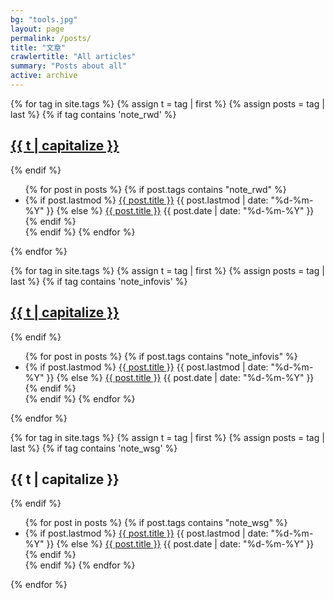```yaml
---
bg: "tools.jpg"
layout: page
permalink: /posts/
title: "文章"
crawlertitle: "All articles"
summary: "Posts about all"
active: archive
---
```


{% for tag in site.tags %}
  {% assign t = tag | first %}
  {% assign posts = tag | last %}
{% if tag contains 'note_rwd' %}
  <div><a href="/posts/rwd/"><h2 class="category-key" id="{{ t | downcase }}">{{ t | capitalize }}</h2></a></div>
{% endif %}
  <ul class="year">
    {% for post in posts %}
      {% if post.tags contains "note_rwd" %}
        <li>
          {% if post.lastmod %}
            <a href="{{ post.url | relative_url}}">{{ post.title }}</a>
            <span class="date">{{ post.lastmod | date: "%d-%m-%Y"  }}</span>
          {% else %}
            <a href="{{ post.url | relative_url}}">{{ post.title }}</a>
            <span class="date">{{ post.date | date: "%d-%m-%Y"  }}</span>
          {% endif %}
        </li>
      {% endif %}
    {% endfor %}
  </ul>
{% endfor %}
<br>

{% for tag in site.tags %}
  {% assign t = tag | first %}
  {% assign posts = tag | last %}
{% if tag contains 'note_infovis' %}
  <div><a href="/posts/infovis/"><h2 class="category-key" id="{{ t | downcase }}">{{ t | capitalize }}</h2></a></div>
{% endif %}
  <ul class="year">
    {% for post in posts %}
      {% if post.tags contains "note_infovis" %}
        <li>
          {% if post.lastmod %}
            <a href="{{ post.url | relative_url}}">{{ post.title }}</a>
            <span class="date">{{ post.lastmod | date: "%d-%m-%Y"  }}</span>
          {% else %}
            <a href="{{ post.url | relative_url}}">{{ post.title }}</a>
            <span class="date">{{ post.date | date: "%d-%m-%Y"  }}</span>
          {% endif %}
        </li>
      {% endif %}
    {% endfor %}
  </ul>

{% endfor %}

{% for tag in site.tags %}
  {% assign t = tag | first %}
  {% assign posts = tag | last %}
{% if tag contains 'note_wsg' %}
  <h2 class="category-key" id="{{ t | downcase }}">{{ t | capitalize }}</h2>
{% endif %}
  <ul class="year">
    {% for post in posts %}
      {% if post.tags contains "note_wsg" %}
        <li>
          {% if post.lastmod %}
            <a href="{{ post.url | relative_url}}">{{ post.title }}</a>
            <span class="date">{{ post.lastmod | date: "%d-%m-%Y"  }}</span>
          {% else %}
            <a href="{{ post.url | relative_url}}">{{ post.title }}</a>
            <span class="date">{{ post.date | date: "%d-%m-%Y"  }}</span>
          {% endif %}
        </li>
      {% endif %}
    {% endfor %}
  </ul>

{% endfor %}